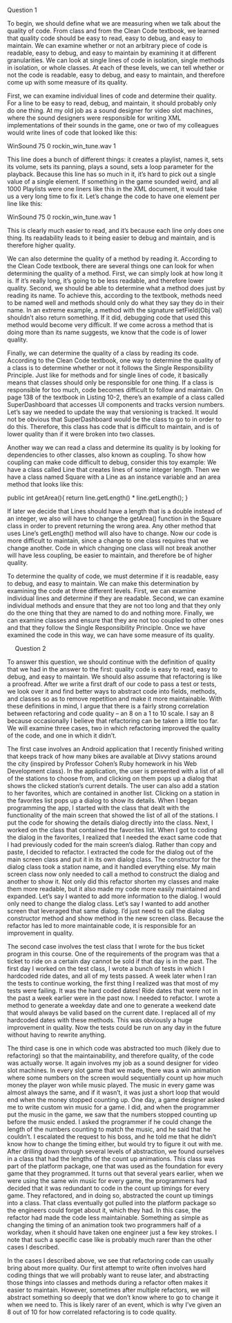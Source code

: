 Question 1

To begin, we should define what we are measuring when we talk about the quality of code.  From class and from the Clean Code textbook, we learned that quality code should be easy to read, easy to debug, and easy to maintain.  We can examine whether or not an arbitrary piece of code is readable, easy to debug, and easy to maintain by examining it at different granularities.  We can look at single lines of code in isolation, single methods in isolation, or whole classes.  At each of these levels, we can tell whether or not the code is readable, easy to debug, and easy to maintain, and therefore come up with some measure of its quality. 

First, we can examine individual lines of code and determine their quality.  For a line to be easy to read, debug, and maintain, it should probably only do one thing.  At my old job as a sound designer for video slot machines, where the sound designers were responsible for writing XML implementations of their sounds in the game, one or two of my colleagues would write lines of code that looked like this:

<Playlist> <PlaylistID> WinSound </PlaylistID> <CommandList> <SetVolume> 75 </SetVolume> <Pan> 0 </Pan> <Play><Sound> rockin_win_tune.wav </sound> <LoopCount> 1 </LoopCount> </Play></CommandList> </Playlist>

This line does a bunch of different things: it creates a playlist, names it, sets its volume, sets its panning, plays a sound, sets a loop parameter for the playback.  Because this line has so much in it, it’s hard to pick out a single value of a single element.  If something in the game sounded weird, and all 1000 Playlists were one liners like this in the XML document, it would take us a very long time to fix it.  Let’s change the code to have one element per line like this:

<Playlist>
	<PlaylistID> WinSound </PlaylistID>
	<CommandList> 
		<SetVolume> 75 </SetVolume>
		<Pan> 0 </Pan>
		<Play>
			<Sound> rockin_win_tune.wav </Sound>
			<LoopCount> 1 </LoopCount>
		</Play>
</CommandList>
</Playlist>

This is clearly much easier to read, and it’s because each line only does one thing.  Its readability leads to it being easier to debug and maintain, and is therefore higher quality. 

We can also determine the quality of a method by reading it.  According to the Clean Code textbook, there are several things one can look for when determining the quality of a method.  First, we can simply look at how long it is.  If it’s really long, it’s going to be less readable, and therefore lower quality.  Second, we should be able to determine what a method does just by reading its name.  To achieve this, according to the textbook, methods need to be named well and methods should only do what they say they do in their name.  In an extreme example, a method with the signature setField(Obj val) shouldn’t also return something.  If it did, debugging code that used this method would become very difficult.  If we come across a method that is doing more than its name suggests, we know that the code is of lower quality.

Finally, we can determine the quality of a class by reading its code.  According to the Clean Code textbook, one way to determine the quality of a class is to determine whether or not it follows the Single Responsibility Principle.  Just like for methods and for single lines of code, it basically means that classes should only be responsible for one thing.  If a class is responsible for too much, code becomes difficult to follow and maintain.  On page 138 of the textbook in Listing 10-2, there’s an example of a class called SuperDashboard that accesses UI components and tracks version numbers.  Let’s say we needed to update the way that versioning is tracked.  It would not be obvious that SuperDashboard would be the class to go to in order to do this.  Therefore, this class has code that is difficult to maintain, and is of lower quality than if it were broken into two classes. 

Another way we can read a class and determine its quality is by looking for dependencies to other classes, also known as coupling.  To show how coupling can make code difficult to debug, consider this toy example: We have a class called Line that creates lines of some integer length.  Then we have a class named Square with a Line as an instance variable and an area method that looks like this:

public int getArea(){
	return line.getLength() * line.getLength();
}

If later we decide that Lines should have a length that is a double instead of an integer, we also will have to change the getArea() function in the Square class in order to prevent returning the wrong area.  Any other method that uses Line’s getLength() method will also have to change.  Now our code is more difficult to maintain, since a change to one class requires that we change another.  Code in which changing one class will not break another will have less coupling, be easier to maintain, and therefore be of higher quality.

To determine the quality of code, we must determine if it is readable, easy to debug, and easy to maintain.  We can make this determination by examining the code at three different levels.  First, we can examine individual lines and determine if they are readable.  Second, we can examine individual methods and ensure that they are not too long and that they only do the one thing that they are named to do and nothing more.  Finally, we can examine classes and ensure that they are not too coupled to other ones and that they follow the Single Responsibility Principle.  Once we have examined the code in this way, we can have some measure of its quality.

 
Question 2

To answer this question, we should continue with the definition of quality that we had in the answer to the first: quality code is easy to read, easy to debug, and easy to maintain.  We should also assume that refactoring is like a proofread.  After we write a first draft of our code to pass a test or tests, we look over it and find better ways to abstract code into fields, methods, and classes so as to remove repetition and make it more maintainable.  With these definitions in mind, I argue that there is a fairly strong correlation between refactoring and code quality – an 8 on a 1 to 10 scale.  I say an 8 because occasionally I believe that refactoring can be taken a little too far.  We will examine three cases, two in which refactoring improved the quality of the code, and one in which it didn’t.  

The first case involves an Android application that I recently finished writing that keeps track of how many bikes are available at Divvy stations around the city (inspired by Professor Cohen’s Ruby homework in his Web Development class).  In the application, the user is presented with a list of all of the stations to choose from, and clicking on them pops up a dialog that shows the clicked station’s current details.  The user can also add a station to her favorites, which are contained in another list.  Clicking on a station in the favorites list pops up a dialog to show its details.  When I began programming the app, I started with the class that dealt with the functionality of the main screen that showed the list of all of the stations.  I put the code for showing the details dialog directly into the class.  Next, I worked on the class that contained the favorites list.  When I got to coding the dialog in the favorites, I realized that I needed the exact same code that I had previously coded for the main screen’s dialog.  Rather than copy and paste, I decided to refactor.  I extracted the code for the dialog out of the main screen class and put it in its own dialog class.  The constructor for the dialog class took a station name, and it handled everything else.  My main screen class now only needed to call a method to construct the dialog and another to show it.  Not only did this refactor shorten my classes and make them more readable, but it also made my code more easily maintained and expanded.  Let’s say I wanted to add more information to the dialog.  I would only need to change the dialog class.  Let’s say I wanted to add another screen that leveraged that same dialog.  I’d just need to call the dialog constructor method and show method in the new screen class.  Because the refactor has led to more maintainable code, it is responsible for an improvement in quality.

The second case involves the test class that I wrote for the bus ticket program in this course.  One of the requirements of the program was that a ticket to ride on a certain day cannot be sold if that day is in the past.  The first day I worked on the test class, I wrote a bunch of tests in which I hardcoded ride dates, and all of my tests passed.  A week later when I ran the tests to continue working, the first thing I realized was that most of my tests were failing.  It was the hard coded dates! Ride dates that were not in the past a week earlier were in the past now.  I needed to refactor.  I wrote a method to generate a weekday date and one to generate a weekend date that would always be valid based on the current date.  I replaced all of my hardcoded dates with these methods.  This was obviously a huge improvement in quality.  Now the tests could be run on any day in the future without having to rewrite anything.

The third case is one in which code was abstracted too much (likely due to refactoring) so that the maintainability, and therefore quality, of the code was actually worse.  It again involves my job as a sound designer for video slot machines.  In every slot game that we made, there was a win animation where some numbers on the screen would sequentially count up how much money the player won while music played.  The music in every game was almost always the same, and if it wasn’t, it was just a short loop that would end when the money stopped counting up.  One day, a game designer asked me to write custom win music for a game.  I did, and when the programmer put the music in the game, we saw that the numbers stopped counting up before the music ended.  I asked the programmer if he could change the length of the numbers counting to match the music, and he said that he couldn’t. I escalated the request to his boss, and he told me that he didn’t know how to change the timing either, but would try to figure it out with me.  After drilling down through several levels of abstraction, we found ourselves in a class that had the lengths of the count up animations.  This class was part of the platform package, one that was used as the foundation for every game that they programmed.  It turns out that several years earlier, when we were using the same win music for every game, the programmers had decided that it was redundant to code in the count up timings for every game. They refactored, and in doing so, abstracted the count up timings into a class.  That class eventually got pulled into the platform package so the engineers could forget about it, which they had.  In this case, the refactor had made the code less maintainable.  Something as simple as changing the timing of an animation took two programmers half of a workday, when it should have taken one engineer just a few key strokes.  I note that such a specific case like is probably much rarer than the other cases I described.

In the cases I described above, we see that refactoring code can usually bring about more quality.  Our first attempt to write often involves hard coding things that we will probably want to reuse later, and abstracting those things into classes and methods during a refactor often makes it easier to maintain.  However, sometimes after multiple refactors, we will abstract something so deeply that we don’t know where to go to change it when we need to.  This is likely rarer of an event, which is why I’ve given an 8 out of 10 for how correlated refactoring is to code quality.
